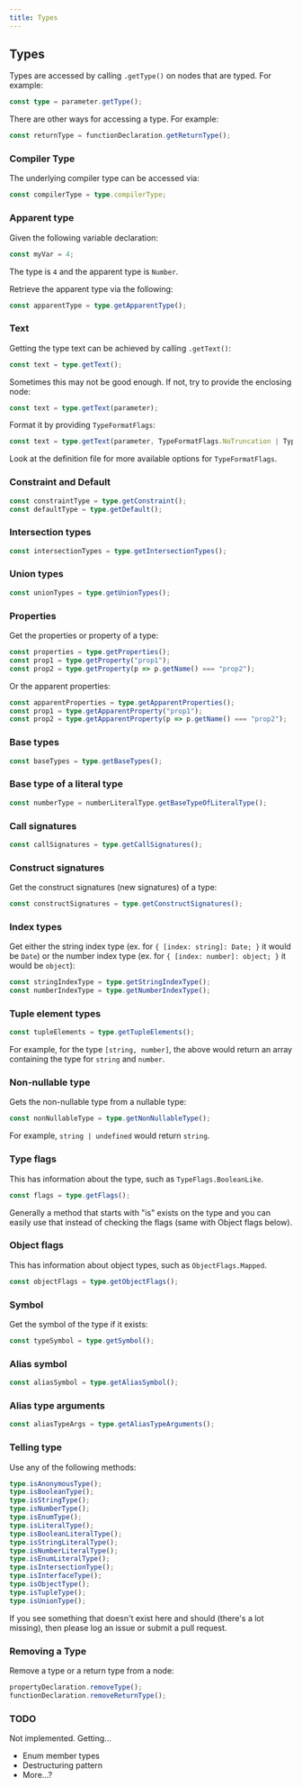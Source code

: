 ```yaml
---
title: Types
---
```


## Types

Types are accessed by calling `.getType()` on nodes that are typed. For example:

```ts
const type = parameter.getType();
```

There are other ways for accessing a type. For example:

```ts
const returnType = functionDeclaration.getReturnType();
```

### Compiler Type

The underlying compiler type can be accessed via:

```ts
const compilerType = type.compilerType;
```

### Apparent type

Given the following variable declaration:

```ts
const myVar = 4;
```

The type is `4` and the apparent type is `Number`.

Retrieve the apparent type via the following:

```ts
const apparentType = type.getApparentType();
```

### Text

Getting the type text can be achieved by calling `.getText()`:

```ts
const text = type.getText();
```

Sometimes this may not be good enough. If not, try to provide the enclosing node:

```ts
const text = type.getText(parameter);
```

Format it by providing `TypeFormatFlags`:

```ts
const text = type.getText(parameter, TypeFormatFlags.NoTruncation | TypeFormatFlags.WriteArrayAsGenericType);
```

Look at the definition file for more available options for `TypeFormatFlags`.


### Constraint and Default

```ts
const constraintType = type.getConstraint();
const defaultType = type.getDefault();
```

### Intersection types

```ts
const intersectionTypes = type.getIntersectionTypes();
```

### Union types

```ts
const unionTypes = type.getUnionTypes();
```

### Properties

Get the properties or property of a type:

```ts
const properties = type.getProperties();
const prop1 = type.getProperty("prop1");
const prop2 = type.getProperty(p => p.getName() === "prop2");
```

Or the apparent properties:

```ts
const apparentProperties = type.getApparentProperties();
const prop1 = type.getApparentProperty("prop1");
const prop2 = type.getApparentProperty(p => p.getName() === "prop2");
```

### Base types

```ts
const baseTypes = type.getBaseTypes();
```

### Base type of a literal type

```ts
const numberType = numberLiteralType.getBaseTypeOfLiteralType();
```

### Call signatures

```ts
const callSignatures = type.getCallSignatures();
```

### Construct signatures

Get the construct signatures (new signatures) of a type:

```ts
const constructSignatures = type.getConstructSignatures();
```

### Index types

Get either the string index type (ex. for `{ [index: string]: Date; }` it would be `Date`)
or the number index type (ex. for `{ [index: number]: object; }` it would be `object`):

```ts
const stringIndexType = type.getStringIndexType();
const numberIndexType = type.getNumberIndexType();
```

### Tuple element types

```ts
const tupleElements = type.getTupleElements();
```

For example, for the type `[string, number]`, the above would return an array containing the type for `string` and `number`.

### Non-nullable type

Gets the non-nullable type from a nullable type:

```ts
const nonNullableType = type.getNonNullableType();
```

For example, `string | undefined` would return `string`.

### Type flags

This has information about the type, such as `TypeFlags.BooleanLike`.

```ts
const flags = type.getFlags();
```

Generally a method that starts with "is" exists on the type and you can easily use that instead of checking the flags (same with Object flags below).

### Object flags

This has information about object types, such as `ObjectFlags.Mapped`.

```ts
const objectFlags = type.getObjectFlags();
```

### Symbol

Get the symbol of the type if it exists:

```ts
const typeSymbol = type.getSymbol();
```

### Alias symbol

```ts
const aliasSymbol = type.getAliasSymbol();
```

### Alias type arguments

```ts
const aliasTypeArgs = type.getAliasTypeArguments();
```

### Telling type

Use any of the following methods:

```ts
type.isAnonymousType();
type.isBooleanType();
type.isStringType();
type.isNumberType();
type.isEnumType();
type.isLiteralType();
type.isBooleanLiteralType();
type.isStringLiteralType();
type.isNumberLiteralType();
type.isEnumLiteralType();
type.isIntersectionType();
type.isInterfaceType();
type.isObjectType();
type.isTupleType();
type.isUnionType();
```

If you see something that doesn't exist here and should (there's a lot missing), then please log an issue or submit a pull request.

### Removing a Type

Remove a type or a return type from a node:

```ts
propertyDeclaration.removeType();
functionDeclaration.removeReturnType();
```

### TODO

Not implemented. Getting...

* Enum member types
* Destructuring pattern
* More...?
